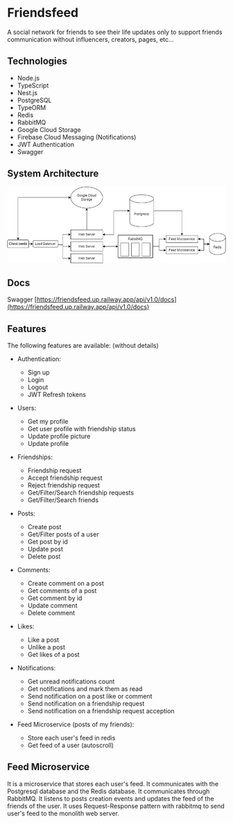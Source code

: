 # Friendsfeed

A social network for friends to see their life updates only to support friends communication without influencers, creators, pages, etc...

## Technologies

* Node.js
* TypeScript
* Nest.js
* PostgreSQL
* TypeORM
* Redis
* RabbitMQ
* Google Cloud Storage
* Firebase Cloud Messaging (Notifications)
* JWT Authentication
* Swagger

## System Architecture

![system-arch.png](.github/system-arch.png)

## Docs

Swagger [https://friendsfeed.up.railway.app/api/v1.0/docs](https://friendsfeed.up.railway.app/api/v1.0/docs)

## Features

The following features are available: (without details)

* Authentication:
  * Sign up
  * Login
  * Logout
  * JWT Refresh tokens

* Users:
  * Get my profile
  * Get user profile with friendship status
  * Update profile picture
  * Update profile

* Friendships:
  * Friendship request
  * Accept friendship request
  * Reject friendship request
  * Get/Filter/Search friendship requests
  * Get/Filter/Search friends

* Posts:
  * Create post
  * Get/Filter posts of a user
  * Get post by id
  * Update post
  * Delete post

* Comments:
  * Create comment on a post
  * Get comments of a post
  * Get comment by id
  * Update comment
  * Delete comment

* Likes:
  * Like a post
  * Unlike a post
  * Get likes of a post

* Notifications:
  * Get unread notifications count
  * Get notifications and mark them as read
  * Send notification on a post like or comment
  * Send notification on a friendship request
  * Send notification on a friendship request acception

* Feed Microservice (posts of my friends):
  * Store each user's feed in redis
  * Get feed of a user (autoscroll)

## Feed Microservice

It is a microservice that stores each user's feed. It communicates with the Postgresql database and the Redis database. It communicates through RabbitMQ. It listens to posts creation events and updates the feed of the friends of the user. It uses Request-Response pattern with rabbitmq to send user's feed to the monolith web server.
